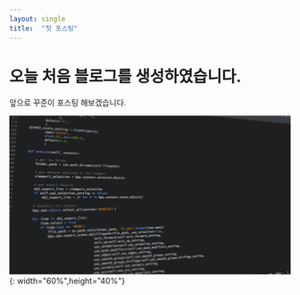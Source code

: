 ```yaml
---
layout: single
title:  "첫 포스팅"
---
```


# 오늘 처음 블로그를 생성하였습니다.

앞으로 꾸준이 포스팅 해보겠습니다.

![사진첨부](../_assets/code-1084923_1280.png){: width="60%",height="40%"}
